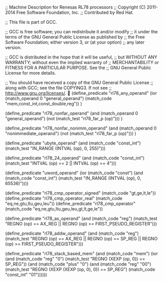 ;;  Machine Description for Renesas RL78 processors
;;  Copyright (C) 2011-2014 Free Software Foundation, Inc.
;;  Contributed by Red Hat.

;; This file is part of GCC.

;; GCC is free software; you can redistribute it and/or modify
;; it under the terms of the GNU General Public License as published by
;; the Free Software Foundation; either version 3, or (at your option)
;; any later version.

;; GCC is distributed in the hope that it will be useful,
;; but WITHOUT ANY WARRANTY; without even the implied warranty of
;; MERCHANTABILITY or FITNESS FOR A PARTICULAR PURPOSE.  See the
;; GNU General Public License for more details.

;; You should have received a copy of the GNU General Public License
;; along with GCC; see the file COPYING3.  If not see
;; <http://www.gnu.org/licenses/>.

(define_predicate "rl78_any_operand"
  (ior (match_operand 0 "general_operand")
       (match_code "mem,const_int,const_double,reg"))
)

(define_predicate "rl78_nonfar_operand"
  (and (match_operand 0 "general_operand")
       (not (match_test "rl78_far_p (op)")))
)

(define_predicate "rl78_nonfar_nonimm_operand"
  (and (match_operand 0 "nonimmediate_operand")
       (not (match_test "rl78_far_p (op)")))
)

(define_predicate "ubyte_operand"
  (and (match_code "const_int")
       (match_test "IN_RANGE (INTVAL (op), 0, 255)")))

(define_predicate "rl78_24_operand"
  (and (match_code "const_int")
       (match_test "INTVAL (op) == 2 || INTVAL (op) == 4")))

(define_predicate "uword_operand"
  (ior (match_code "const")
       (and (match_code "const_int")
	    (match_test "IN_RANGE (INTVAL (op), 0, 65536)"))))

(define_predicate "rl78_cmp_operator_signed"
  (match_code "gt,ge,lt,le"))
(define_predicate "rl78_cmp_operator_real"
  (match_code "eq,ne,gtu,ltu,geu,leu"))
(define_predicate "rl78_cmp_operator"
  (match_code "eq,ne,gtu,ltu,geu,leu,gt,lt,ge,le"))

(define_predicate "rl78_ax_operand"
  (and (match_code "reg")
       (match_test "REGNO (op) == AX_REG || REGNO (op) >= FIRST_PSEUDO_REGISTER")))

(define_predicate "rl78_addw_operand"
  (and (match_code "reg")
       (match_test "REGNO (op) == AX_REG || REGNO (op) == SP_REG || REGNO (op) >= FIRST_PSEUDO_REGISTER")))

(define_predicate "rl78_stack_based_mem"
  (and (match_code "mem")
       (ior (and (match_code "reg" "0")
		 (match_test "REGNO (XEXP (op, 0)) == SP_REG"))
	    (and (match_code "plus" "0")
		 (and (match_code "reg" "00")
		      (match_test "REGNO (XEXP (XEXP (op, 0), 0)) == SP_REG")
		      (match_code "const_int" "01"))))))
